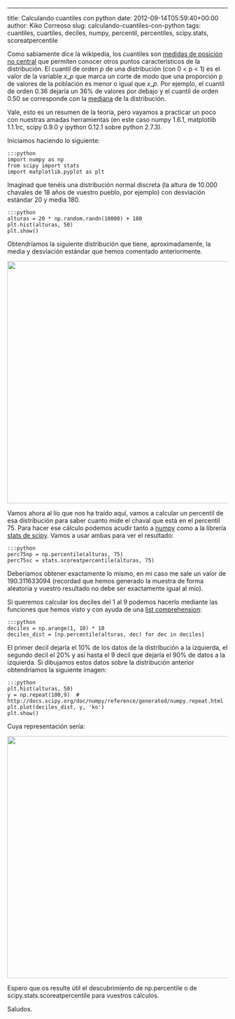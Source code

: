 ---
title: Calculando cuantiles con python
date: 2012-09-14T05:59:40+00:00
author: Kiko Correoso
slug: calculando-cuantiles-con-python
tags: cuantiles, cuartiles, deciles, numpy, percentil, percentiles, scipy.stats, scoreatpercentile

Como sabiamente dice la wikipedia, los cuantiles son [medidas de posición no central](http://es.wikipedia.org/wiki/Medidas_de_posici%C3%B3n_no_central) que permiten conocer otros puntos característicos de la distribución. El cuantil de orden _p_ de una distribución (con 0 < p < 1) es el valor de la variable $x\_p$ que marca un corte de modo que una proporción p de valores de la población es menor o igual que $x\_p$. Por ejemplo, el cuantil de orden 0.36 dejaría un 36% de valores por debajo y el cuantil de orden 0.50 se corresponde con la [mediana](http://es.wikipedia.org/wiki/Mediana_%28estad%C3%ADstica%29 "Mediana (estadística)") de la distribución.

Vale, esto es un resumen de la teoría, pero vayamos a practicar un poco con nuestras amadas herramientas (en este caso numpy 1.6.1, matplotlib 1.1.1rc, scipy 0.9.0 y ipython 0.12.1 sobre python 2.7.3).

Iniciamos haciendo lo siguiente:

    :::python
    import numpy as np
    from scipy import stats
    import matplotlib.pyplot as plt

Imaginad que tenéis una distribución normal discreta (la altura de 10.000 chavales de 18 años de vuestro pueblo, por ejemplo) con desviación estándar 20 y media 180.

    :::python
    alturas = 20 * np.random.randn(10000) + 180
    plt.hist(alturas, 50)
    plt.show()

Obtendríamos la siguiente distribución que tiene, aproximadamente, la media y desviación estándar que hemos comentado anteriormente.

[<img class="aligncenter size-full wp-image-832" title="histograma" src="http://new.pybonacci.org/images/2012/09/histograma.png" alt="" width="652" height="553" srcset="https://pybonacci.org/wp-content/uploads/2012/09/histograma.png 652w, https://pybonacci.org/wp-content/uploads/2012/09/histograma-300x254.png 300w" sizes="(max-width: 652px) 100vw, 652px" />](http://new.pybonacci.org/images/2012/09/histograma.png)

Vamos ahora al lío que nos ha traído aquí, vamos a calcular un percentil de esa distribución para saber cuanto mide el chaval que está en el percentil 75. Para hacer ese cálculo podemos acudir tanto a [numpy](http://docs.scipy.org/doc/numpy/reference/generated/numpy.percentile.html) como a la librería [stats de scipy](http://docs.scipy.org/doc/scipy/reference/generated/scipy.stats.scoreatpercentile.html). Vamos a usar ambas para ver el resultado:

    :::python
    perc75np = np.percentile(alturas, 75)
    perc75sc = stats.scoreatpercentile(alturas, 75)

Deberíamos obtener exactamente lo mismo, en mi caso me sale un valor de 190.311633094 (recordad que hemos generado la muestra de forma aleatoria y vuestro resultado no debe ser exactamente igual al mío).

Si queremos calcular los deciles del 1 al 9 podemos hacerlo mediante las funciones que hemos visto y con ayuda de una [list comprehension](http://docs.python.org/tutorial/datastructures.html#list-comprehensions):

    :::python
    deciles = np.arange(1, 10) * 10
    deciles_dist = [np.percentile(alturas, dec) for dec in deciles]

El primer decil dejaría el 10% de los datos de la distribución a la izquierda, el segundo decil el 20% y así hasta el 9 decil que dejaría el 90% de datos a la izquierda. Si dibujamos estos datos sobre la distribución anterior obtendríamos la siguiente imagen:

    :::python
    plt.hist(alturas, 50)
    y = np.repeat(100,9)  # http://docs.scipy.org/doc/numpy/reference/generated/numpy.repeat.html
    plt.plot(deciles_dist, y, 'ko')
    plt.show()

Cuya representación sería:

[<img class="aligncenter size-full wp-image-834" title="Hist_con_deciles" src="http://new.pybonacci.org/images/2012/09/hist_con_deciles.png" alt="" width="652" height="553" srcset="https://pybonacci.org/wp-content/uploads/2012/09/hist_con_deciles.png 652w, https://pybonacci.org/wp-content/uploads/2012/09/hist_con_deciles-300x254.png 300w" sizes="(max-width: 652px) 100vw, 652px" />](http://new.pybonacci.org/images/2012/09/hist_con_deciles.png)

Espero que os resulte útil el descubrimiento de np.percentile o de scipy.stats.scoreatpercentile para vuestros cálculos.

Saludos.